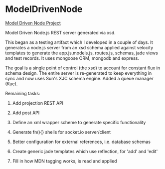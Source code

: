 ModelDrivenNode
===============

[Model Driven Node Project](https://broward.ghost.io/2022/01/31/model-driven-node/)

Model Driven Node.js REST server generated via xsd.

This began as a testing artifact which I developed in a couple of days.  It generates a node.js server from an xsd schema applied against velocity templates to generate the app.js,models.js, routes.js, schemas, jade views and test records. It uses mongoose ORM, mongodb and express.

The goal is a single point of control (the xsd) to account for constant flux in schema design.  The entire server is re-generated to keep everything in sync and now uses Sun's XJC schema engine.  Added a queue manager (Kue).


Remaining tasks:

1) Add projection REST API

6) Add post API

7) Define an xml wrapper scheme to generate specific functionality

8) Generate fn(){} shells for socket.io server/client

9) Better configuration for external references, i.e. database schemas

10) Create generic jade templates which use reflection, for 'add' and 'edit'

11) Fill in how MDN tagging works, is read and applied
